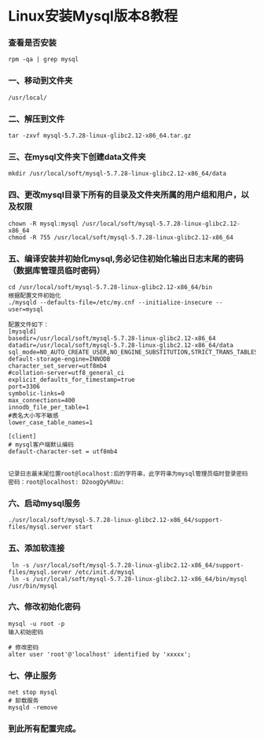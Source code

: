 # Linux安装Mysql版本8教程

### 查看是否安装

	rpm -qa | grep mysql

### 一、移动到文件夹
	
	/usr/local/

### 二、解压到文件
	
	tar -zxvf mysql-5.7.28-linux-glibc2.12-x86_64.tar.gz
	
### 三、在mysql文件夹下创建data文件夹
	
	mkdir /usr/local/soft/mysql-5.7.28-linux-glibc2.12-x86_64/data

### 四、更改mysql目录下所有的目录及文件夹所属的用户组和用户，以及权限

	chown -R mysql:mysql /usr/local/soft/mysql-5.7.28-linux-glibc2.12-x86_64
	chmod -R 755 /usr/local/soft/mysql-5.7.28-linux-glibc2.12-x86_64

### 五、编译安装并初始化mysql,务必记住初始化输出日志末尾的密码（数据库管理员临时密码）

	cd /usr/local/soft/mysql-5.7.28-linux-glibc2.12-x86_64/bin
	根据配置文件初始化
	./mysqld --defaults-file=/etc/my.cnf --initialize-insecure --user=mysql
	
	配置文件如下：
	[mysqld]
	basedir=/usr/local/soft/mysql-5.7.28-linux-glibc2.12-x86_64
	datadir=/usr/local/soft/mysql-5.7.28-linux-glibc2.12-x86_64/data
	sql_mode=NO_AUTO_CREATE_USER,NO_ENGINE_SUBSTITUTION,STRICT_TRANS_TABLES,NO_ZERO_IN_DATE,NO_ZERO_DATE,ERROR_FOR_DIVISION_BY_ZERO,NO_ENGINE_SUBSTITUTION
	default-storage-engine=INNODB
	character_set_server=utf8mb4
	#collation-server=utf8_general_ci
	explicit_defaults_for_timestamp=true
	port=3306
	symbolic-links=0
	max_connections=400
	innodb_file_per_table=1
	#表名大小写不敏感
	lower_case_table_names=1
	
	[client]
	# mysql客户端默认编码
	default-character-set = utf8mb4
	

	记录日志最末尾位置root@localhost:后的字符串，此字符串为mysql管理员临时登录密码
	密码：root@localhost: D2oogQy%RUu:
### 六、启动mysql服务
	
	./usr/local/soft/mysql-5.7.28-linux-glibc2.12-x86_64/support-files/mysql.server start

### 五、添加软连接
	
	 ln -s /usr/local/soft/mysql-5.7.28-linux-glibc2.12-x86_64/support-files/mysql.server /etc/init.d/mysql
	 ln -s /usr/local/soft/mysql-5.7.28-linux-glibc2.12-x86_64/bin/mysql /usr/bin/mysql

### 六、修改初始化密码
	
	mysql -u root -p
	输入初始密码
	
	# 修改密码
 	alter user 'root'@'localhost' identified by 'xxxxx';

### 七、停止服务
	net stop mysql
	# 卸载服务
	mysqld -remove

### 到此所有配置完成。
